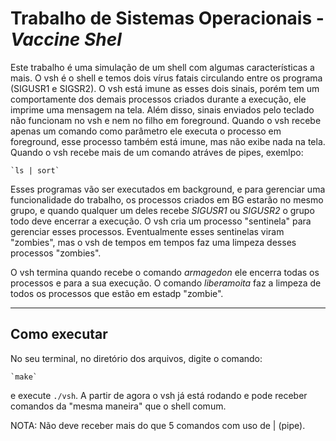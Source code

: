 # Trabalho de Sistemas Operacionais - _Vaccine Shel_
 
Este trabalho é uma simulação de um shell com algumas características a mais. O vsh é o shell e temos dois vírus fatais circulando entre os programa (SIGUSR1 e SIGSR2). O vsh está imune as esses dois sinais, porém tem um comportamente dos demais processos criados durante a execução, ele imprime uma mensagem na tela. Além disso, sinais enviados pelo teclado não funcionam no vsh e nem no filho em foreground.
 	Quando o vsh recebe apenas um comando como parâmetro ele executa o processo em foreground, esse processo também está imune, mas não exibe nada na tela. Quando o vsh recebe mais de um comando atráves de pipes, exemlpo:
	
	`ls | sort`

Esses programas vão ser executados em background, e para gerenciar uma funcionalidade do trabalho, os processos criados em BG estarão no mesmo grupo, e quando qualquer um deles recebe _SIGUSR1_ ou _SIGUSR2_ o grupo todo deve encerrar a execução. O vsh cria um processo "sentinela" para gerenciar esses processos. Eventualmente esses sentinelas viram "zombies", mas o vsh de tempos em tempos faz uma limpeza desses processos "zombies".

O vsh termina quando recebe o comando _armagedon_ ele encerra todas os processos e para a sua execução. O comando _liberamoita_ faz a limpeza de todos os processos que estão em estadp "zombie".

---

## Como executar

No seu terminal, no diretório dos arquivos, digite o comando:

	`make`

e execute `./vsh`. A partir de agora o vsh já está rodando e pode receber comandos da "mesma maneira" que o shell comum. 

NOTA: Não deve receber mais do que 5 comandos com uso de | (pipe).